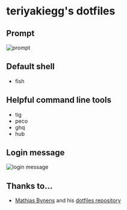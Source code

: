 # teriyakiegg's dotfiles

## Prompt

![prompt](https://user-images.githubusercontent.com/12130065/67587986-f25bd780-f78f-11e9-927b-f8a61a245fd4.png)

## Default shell

- fish

## Helpful command line tools

- tig
- peco
- ghq
- hub

## Login message

![login message](https://user-images.githubusercontent.com/12130065/67590370-d4917100-f795-11e9-9a14-84fbdde9300b.png)

## Thanks to…

* [Mathias Bynens](https://mathiasbynens.be/) and his [dotfiles repository](https://github.com/mathiasbynens/dotfiles)
